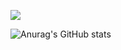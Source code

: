 ![](https://komarev.com/ghpvc/?username=suryaa6666&color=red)

![Anurag's GitHub stats](https://github-readme-stats.vercel.app/api?username=suryaa6666&show_icons=true&theme=dracula&border_radius=5)
